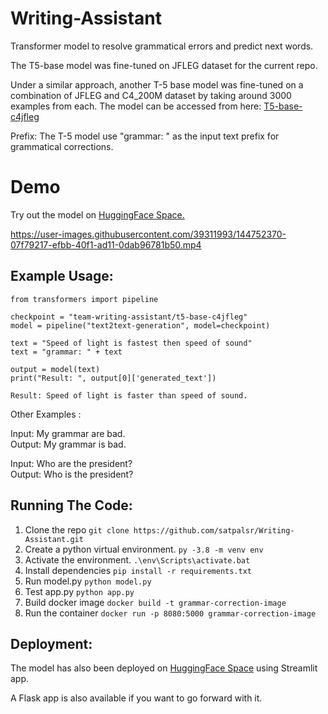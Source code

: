 # Writing-Assistant
Transformer model to resolve grammatical errors and predict next words.

The T5-base model was fine-tuned on JFLEG dataset for the current repo.

Under a similar approach, another T-5 base model was fine-tuned on a combination of JFLEG and C4_200M dataset by taking around 3000 examples from each.
The model can be accessed from here: [T5-base-c4jfleg](https://huggingface.co/team-writing-assistant/t5-base-c4jfleg)

Prefix: The T-5 model use "grammar: " as the input text prefix for grammatical corrections.

# Demo

Try out the model on [HuggingFace Space.](https://huggingface.co/spaces/satpalsr/grammar-correction)

https://user-images.githubusercontent.com/39311993/144752370-07f79217-efbb-40f1-ad11-0dab96781b50.mp4

## Example Usage:

```
from transformers import pipeline

checkpoint = "team-writing-assistant/t5-base-c4jfleg"
model = pipeline("text2text-generation", model=checkpoint)

text = "Speed of light is fastest then speed of sound"
text = "grammar: " + text

output = model(text)
print("Result: ", output[0]['generated_text'])
```
```
Result: Speed of light is faster than speed of sound.
```
Other Examples :   
   
Input: My grammar are bad.   
Output: My grammar is bad.

Input: Who are the president?   
Output: Who is the president?

## Running The Code:
1. Clone the repo
   ```git clone https://github.com/satpalsr/Writing-Assistant.git```
2. Create a python virtual environment.
   ```py -3.8 -m venv env```
3. Activate the environment.
   ```.\env\Scripts\activate.bat```
4. Install dependencies
   ```pip install -r requirements.txt```
5. Run model.py
   ```python model.py```
6. Test app.py
   ```python app.py```
7. Build docker image
   ```docker build -t grammar-correction-image```
8. Run the container
   ```docker run -p 8080:5000 grammar-correction-image``` 

## Deployment:
The model has also been deployed on [HuggingFace Space](https://huggingface.co/spaces/satpalsr/grammar-correction) using Streamlit app.

A Flask app is also available if you want to go forward with it.
